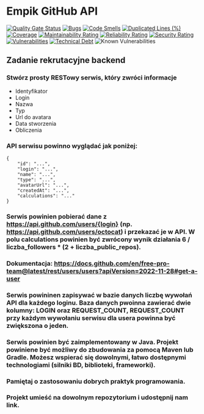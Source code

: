 # Empik GitHub API

[![Quality Gate Status](https://sonarcloud.io/api/project_badges/measure?project=pajelonek_empik-github-api&metric=alert_status)](https://sonarcloud.io/dashboard?id=pajelonek_empik-github-api)
[![Bugs](https://sonarcloud.io/api/project_badges/measure?project=pajelonek_empik-github-api&metric=bugs)](https://sonarcloud.io/dashboard?id=pajelonek_empik-github-api)
[![Code Smells](https://sonarcloud.io/api/project_badges/measure?project=pajelonek_empik-github-api&metric=code_smells)](https://sonarcloud.io/dashboard?id=pajelonek_empik-github-api)
[![Duplicated Lines (%)](https://sonarcloud.io/api/project_badges/measure?project=pajelonek_empik-github-api&metric=duplicated_lines_density)](https://sonarcloud.io/dashboard?id=pajelonek_empik-github-api)
[![Coverage](https://sonarcloud.io/api/project_badges/measure?project=pajelonek_empik-github-api&metric=coverage)](https://sonarcloud.io/summary/new_code?id=pajelonek_empik-github-api)
[![Maintainability Rating](https://sonarcloud.io/api/project_badges/measure?project=pajelonek_empik-github-api&metric=sqale_rating)](https://sonarcloud.io/dashboard?id=pajelonek_empik-github-api)
[![Reliability Rating](https://sonarcloud.io/api/project_badges/measure?project=pajelonek_empik-github-api&metric=reliability_rating)](https://sonarcloud.io/dashboard?id=pajelonek_empik-github-api)
[![Security Rating](https://sonarcloud.io/api/project_badges/measure?project=pajelonek_empik-github-api&metric=security_rating)](https://sonarcloud.io/dashboard?id=pajelonek_empik-github-api)
[![Vulnerabilities](https://sonarcloud.io/api/project_badges/measure?project=pajelonek_empik-github-api&metric=vulnerabilities)](https://sonarcloud.io/dashboard?id=pajelonek_empik-github-api)
[![Technical Debt](https://sonarcloud.io/api/project_badges/measure?project=pajelonek_empik-github-api&metric=sqale_index)](https://sonarcloud.io/summary/new_code?id=pajelonek_empik-github-api)
![Known Vulnerabilities](https://snyk.io/test/github/pajelonek/empik-github-api/badge.svg)



## Zadanie rekrutacyjne backend

### Stwórz prosty RESTowy serwis, który zwróci informacje

- Identyfikator
- Login
- Nazwa
- Typ
- Url do avatara
- Data stworzenia
- Obliczenia

### API serwisu powinno wyglądać jak poniżej:
```
{
    "id": "...",
    "login": "...",
    "name": "...",
    "type": "...",
    "avatarUrl": "...",
    "createdAt": "...",
    "calculations": "..."
}
```

### Serwis powinien pobierać dane z https://api.github.com/users/{login} (np. https://api.github.com/users/octocat) i przekazać je w API. W polu calculations powinien być zwrócony wynik działania  6 / liczba_followers * (2 + liczba_public_repos).

### Dokumentacja: https://docs.github.com/en/free-pro-team@latest/rest/users/users?apiVersion=2022-11-28#get-a-user

### Serwis powininen zapisywać w bazie danych liczbę wywołań API dla każdego loginu. Baza danych pwoinna zawierać dwie kolumny: LOGIN oraz REQUEST_COUNT, REQUEST_COUNT przy każdym wywołaniu serwisu dla usera powinna być zwiększona o jeden.

### Serwis powinien być zaimplementowany w Java. Projekt powiniene być możliwy do zbudowania za pomocą Maven lub Gradle. Możesz wspierać się dowolnymi, łatwo dostępnymi technologiami (silniki BD, biblioteki, frameworki).

### Pamiętaj o zastosowaniu dobrych praktyk programowania.

### Projekt umieść na dowolnym repozytorium i udostępnij nam link.